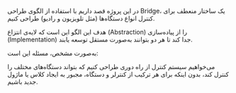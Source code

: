 در این پروژه قصد داریم با استفاده از الگوی طراحی Bridge، یک ساختار منعطف برای کنترل انواع دستگاه‌ها (مثل تلویزیون و رادیو) طراحی کنیم.

هدف این الگو این است که لایه‌ی انتزاع (Abstraction) را از پیاده‌سازی (Implementation) جدا کند تا هر دو بتوانند به‌صورت مستقل توسعه یابند.

به‌صورت مشخص، مسئله این است:

می‌خواهیم سیستم کنترل از راه دوری طراحی کنیم که بتواند دستگاه‌های مختلف را کنترل کند،
بدون اینکه برای هر ترکیب از کنترلر و دستگاه، مجبور به ایجاد کلاس یا ماژول جدید باشیم.
